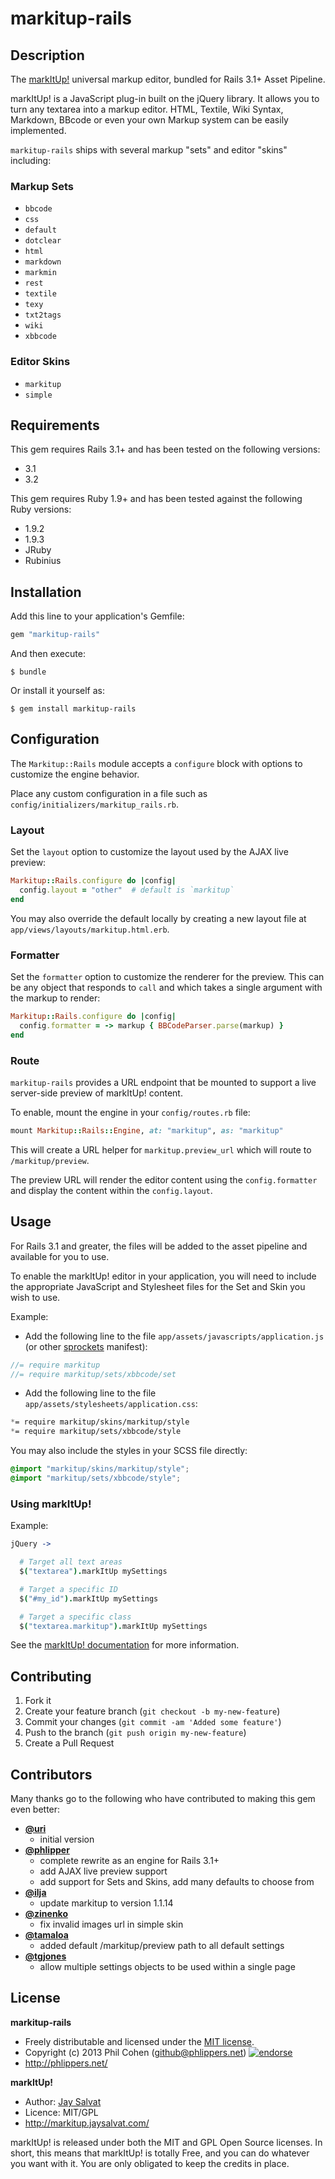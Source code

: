 # markitup-rails

## Description

The [markItUp!](http://markitup.jaysalvat.com/home/) universal markup editor, bundled for Rails 3.1+ Asset Pipeline.

markItUp! is a JavaScript plug-in built on the jQuery library. It allows you to turn any textarea into a markup editor. HTML, Textile, Wiki Syntax, Markdown, BBcode or even your own Markup system can be easily implemented.

`markitup-rails` ships with several markup "sets" and editor "skins" including:

### Markup Sets

* `bbcode`
* `css`
* `default`
* `dotclear`
* `html`
* `markdown`
* `markmin`
* `rest`
* `textile`
* `texy`
* `txt2tags`
* `wiki`
* `xbbcode`

### Editor Skins

* `markitup`
* `simple`


## Requirements

This gem requires Rails 3.1+ and has been tested on the following versions:

* 3.1
* 3.2

This gem requires Ruby 1.9+ and has been tested against the following Ruby versions:

* 1.9.2
* 1.9.3
* JRuby
* Rubinius


## Installation

Add this line to your application's Gemfile:

```ruby
gem "markitup-rails"
```

And then execute:

```
$ bundle
```

Or install it yourself as:

```
$ gem install markitup-rails
```


## Configuration

The `Markitup::Rails` module accepts a `configure` block with options to customize the engine behavior.

Place any custom configuration in a file such as `config/initializers/markitup_rails.rb`.


### Layout

Set the `layout` option to customize the layout used by the AJAX live preview:

```ruby
Markitup::Rails.configure do |config|
  config.layout = "other"  # default is `markitup`
end
```

You may also override the default locally by creating a new layout file at `app/views/layouts/markitup.html.erb`.

### Formatter

Set the `formatter` option to customize the renderer for the preview. This can be any object that responds to `call` and which takes a single argument with the markup to render:

```ruby
Markitup::Rails.configure do |config|
  config.formatter = -> markup { BBCodeParser.parse(markup) }
end
```

### Route

`markitup-rails` provides a URL endpoint that be mounted to support a live server-side preview of markItUp! content.

To enable, mount the engine in your `config/routes.rb` file:

```ruby
mount Markitup::Rails::Engine, at: "markitup", as: "markitup"
```

This will create a URL helper for `markitup.preview_url` which will route to `/markitup/preview`.

The preview URL will render the editor content using the `config.formatter` and display the content within the `config.layout`.


## Usage

For Rails 3.1 and greater, the files will be added to the asset pipeline and available for you to use.

To enable the markItUp! editor in your application, you will need to include the appropriate JavaScript and Stylesheet files for the Set and Skin you wish to use.

Example:

* Add the following line to the file `app/assets/javascripts/application.js` (or other [sprockets](https://github.com/sstephenson/sprockets) manifest):

```javascript
//= require markitup
//= require markitup/sets/xbbcode/set
```

* Add the following line to the file `app/assets/stylesheets/application.css`:

```css
*= require markitup/skins/markitup/style
*= require markitup/sets/xbbcode/style
```

You may also include the styles in your SCSS file directly:

```scss
@import "markitup/skins/markitup/style";
@import "markitup/sets/xbbcode/style";
```


### Using markItUp!

Example:

```coffee
jQuery ->

  # Target all text areas
  $("textarea").markItUp mySettings

  # Target a specific ID
  $("#my_id").markItUp mySettings

  # Target a specific class
  $("textarea.markitup").markItUp mySettings
```

See the [markItUp! documentation](http://markitup.jaysalvat.com/documentation/) for more information.


## Contributing

1. Fork it
2. Create your feature branch (`git checkout -b my-new-feature`)
3. Commit your changes (`git commit -am 'Added some feature'`)
4. Push to the branch (`git push origin my-new-feature`)
5. Create a Pull Request


## Contributors

Many thanks go to the following who have contributed to making this gem even better:

* **[@uri](https://github.com/ugorelik)**
    * initial version
* **[@phlipper](https://github.com/phlipper)**
    * complete rewrite as an engine for Rails 3.1+
    * add AJAX live preview support
    * add support for Sets and Skins, add many defaults to choose from
* **[@ilja](https://github.com/ilja)**
    * update markitup to version 1.1.14
* **[@zinenko](https://github.com/zinenko)**
    * fix invalid images url in simple skin
* **[@tamaloa](https://github.com/tamaloa)**
    * added default /markitup/preview path to all default settings
* **[@tgjones](https://github.com/tgjones)**
    * allow multiple settings objects to be used within a single page


## License

**markitup-rails**

* Freely distributable and licensed under the [MIT license](http://phlipper.mit-license.org/2013/license.html).
* Copyright (c) 2013 Phil Cohen (github@phlippers.net) [![endorse](http://api.coderwall.com/phlipper/endorsecount.png)](http://coderwall.com/phlipper)
* http://phlippers.net/

**markItUp!**

* Author: [Jay Salvat](http://www.jaysalvat.com/)
* Licence: MIT/GPL
* http://markitup.jaysalvat.com/

markItUp! is released under both the MIT and GPL Open Source licenses.
In short, this means that markItUp! is totally Free, and you can do whatever you want with it. You are only obligated to keep the credits in place.
